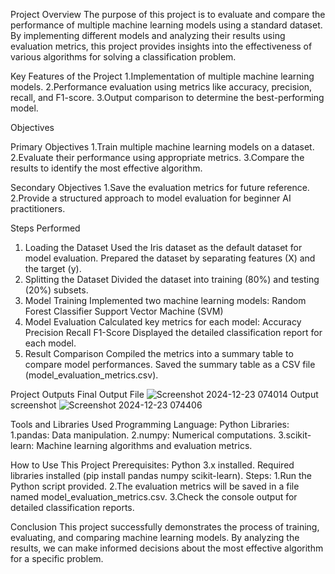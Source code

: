 Project Overview
The purpose of this project is to evaluate and compare the performance of multiple machine learning models using a standard dataset. By implementing different models and analyzing their results using evaluation metrics, this project provides insights into the effectiveness of various algorithms for solving a classification problem.

Key Features of the Project
1.Implementation of multiple machine learning models.
2.Performance evaluation using metrics like accuracy, precision, recall, and F1-score.
3.Output comparison to determine the best-performing model.


Objectives

Primary Objectives
1.Train multiple machine learning models on a dataset.
2.Evaluate their performance using appropriate metrics.
3.Compare the results to identify the most effective algorithm.

Secondary Objectives
1.Save the evaluation metrics for future reference.
2.Provide a structured approach to model evaluation for beginner AI practitioners.


Steps Performed
1. Loading the Dataset
Used the Iris dataset as the default dataset for model evaluation.
Prepared the dataset by separating features (X) and the target (y).
2. Splitting the Dataset
Divided the dataset into training (80%) and testing (20%) subsets.
3. Model Training
Implemented two machine learning models:
Random Forest Classifier
Support Vector Machine (SVM)
4. Model Evaluation
Calculated key metrics for each model:
Accuracy
Precision
Recall
F1-Score
Displayed the detailed classification report for each model.
5. Result Comparison
Compiled the metrics into a summary table to compare model performances.
Saved the summary table as a CSV file (model_evaluation_metrics.csv).


Project Outputs
Final Output File
![Screenshot 2024-12-23 074014](https://github.com/user-attachments/assets/5dc1fba9-011a-4fba-98b6-09e2aaaba635)
Output screenshot
![Screenshot 2024-12-23 074406](https://github.com/user-attachments/assets/befb7c14-dedb-480c-8b40-dda65ef8f44f)


Tools and Libraries Used
Programming Language: Python
Libraries:
1.pandas: Data manipulation.
2.numpy: Numerical computations.
3.scikit-learn: Machine learning algorithms and evaluation metrics.


How to Use This Project
Prerequisites:
Python 3.x installed.
Required libraries installed (pip install pandas numpy scikit-learn).
Steps:
1.Run the Python script provided.
2.The evaluation metrics will be saved in a file named model_evaluation_metrics.csv.
3.Check the console output for detailed classification reports.

Conclusion
This project successfully demonstrates the process of training, evaluating, and comparing machine learning models. By analyzing the results, we can make informed decisions about the most effective algorithm for a specific problem.


